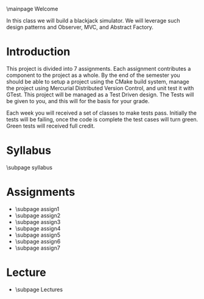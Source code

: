 
\mainpage Welcome

In this class we will build a blackjack simulator. We will leverage such
design patterns and Observer, MVC, and Abstract Factory.

Introduction
============
This project is divided into 7 assignments. Each assignment contributes
a component to the project as a whole. By the end of the semester you should
be able to setup a project using the CMake build system, manage the project
using Mercurial Distributed Version Control, and unit test it with GTest. 
This project will be managed as a Test Driven design. The Tests will be given
to you, and this will for the basis for your grade. 

Each week you will received a set of classes to make tests pass. Initially
the tests will be failing, once the code is complete the test cases will turn
green.  Green tests will received full credit. 

Syllabus
========
\subpage syllabus

Assignments
===========
- \subpage assign1
- \subpage assign2
- \subpage assign3
- \subpage assign4
- \subpage assign5
- \subpage assign6
- \subpage assign7

Lecture
=======
- \subpage Lectures
